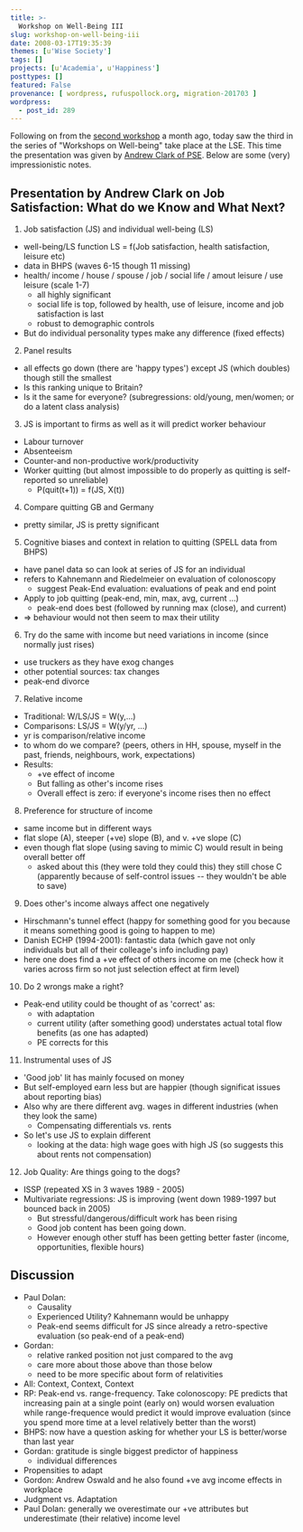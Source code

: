 ```yaml
---
title: >-
  Workshop on Well-Being III
slug: workshop-on-well-being-iii
date: 2008-03-17T19:35:39
themes: [u'Wise Society']
tags: []
projects: [u'Academia', u'Happiness']
posttypes: []
featured: False
provenance: [ wordpress, rufuspollock.org, migration-201703 ]
wordpress:
  - post_id: 289
---
```


Following on from the [second workshop](http://www.rufuspollock.org/2008/02/25/workshop-on-well-being-ii/) a month ago, today saw the third in the series of "Workshops on Well-being" take place at the LSE. This time the presentation was given by [Andrew Clark of PSE](http://www.pse.ens.fr/clark/). Below are some (very) impressionistic notes.

## Presentation by Andrew Clark on Job Satisfaction: What do we Know and What Next?

1. Job satisfaction (JS) and individual well-being (LS)
  * well-being/LS function LS = f(Job satisfaction, health satisfaction, leisure etc)
  * data in BHPS (waves 6-15 though 11 missing)
  * health/ income / house / spouse / job / social life / amout leisure / use leisure (scale 1-7)
    * all highly significant
    * social life is top, followed by health, use of leisure, income and job satisfaction is last
    * robust to demographic controls
  * But do individual personality types make any difference (fixed effects)

2. Panel results
  * all effects go down (there are 'happy types') except JS (which doubles) though still the smallest
  * Is this ranking unique to Britain?
  * Is it the same for everyone? (subregressions: old/young, men/women; or do a latent class analysis)

3. JS is important to firms as well as it will predict worker behaviour
  * Labour turnover
  * Absenteeism
  * Counter-and non-productive work/productivity
  * Worker quitting (but almost impossible to do properly as quitting is self-reported so unreliable)
    * P(quit(t+1)) = f(JS, X(t))

4. Compare quitting GB and Germany
  * pretty similar, JS is pretty significant

5. Cognitive biases and context in relation to quitting (SPELL data from BHPS)
  * have panel data so can look at series of JS for an individual
  * refers to Kahnemann and Riedelmeier on evaluation of colonoscopy 
    * suggest Peak-End evaluation: evaluations of peak and end point
  * Apply to job quitting (peak-end, min, max, avg, current ...)
    * peak-end does best (followed by running max (close), and current)
  * => behaviour would not then seem to max their utility

6. Try do the same with income but need variations in income (since normally just rises)
  * use truckers as they have exog changes
  * other potential sources: tax changes
  * peak-end divorce

7. Relative income
  * Traditional: W/LS/JS = W(y,...)
  * Comparisons: LS/JS = W(y/yr, ...)
  * yr is comparison/relative income
  * to whom do we compare? (peers, others in HH, spouse, myself in the past, friends, neighbours, work, expectations)
  * Results:
    * +ve effect of income
    * But falling as other's income rises
    * Overall effect is zero: if everyone's income rises then no effect

8. Preference for structure of income
  * same income but in different ways
  * flat slope (A), steeper (+ve) slope (B), and v. +ve slope (C)
  * even though flat slope (using saving to mimic C) would result in being overall better off
    * asked about this (they were told they could this) they still chose C (apparently because of self-control issues -- they wouldn't be able to save)

9. Does other's income always affect one negatively
  * Hirschmann's tunnel effect (happy for something good for you because it means something good is going to happen to me)
  * Danish ECHP (1994-2001): fantastic data (which gave not only individuals but all of their colleage's info including pay)
  * here one does find a +ve effect of others income on me (check how it varies across firm so not just selection effect at firm level) 

10. Do 2 wrongs make a right?
  * Peak-end utility could be thought of as 'correct' as:
    * with adaptation
    * current utility (after something good) understates actual total flow benefits (as one has adapted)
    * PE corrects for this

11. Instrumental uses of JS
  * 'Good job' lit has mainly focused on money
  * But self-employed earn less but are happier (though significat issues about reporting bias)
  * Also why are there different avg. wages in different industries (when they look the same)
    * Compensating differentials vs. rents
  * So let's use JS to explain different 
    * looking at the data: high wage goes with high JS (so suggests this about rents not compensation)

12. Job Quality: Are things going to the dogs?
  * ISSP (repeated XS in 3 waves 1989 - 2005)
  * Multivariate regressions: JS is improving (went down 1989-1997 but bounced back in 2005)  
    * But stressful/dangerous/difficult work has been rising
    * Good job content has been going down.
    * However enough other stuff has been getting better faster (income, opportunities, flexible hours)


## Discussion

  * Paul Dolan:
    * Causality
    * Experienced Utility? Kahnemann would be unhappy
    * Peak-end seems difficult for JS since already a retro-spective evaluation (so peak-end of a peak-end)
  * Gordan:
    * relative ranked position not just compared to the avg
    * care more about those above than those below
    * need to be more specific about form of relativities
  * All: Context, Context, Context
  * RP: Peak-end vs. range-frequency. Take colonoscopy: PE predicts that increasing pain at a single point (early on) would worsen evaluation while range-frequence would predict it would improve evaluation (since you spend more time at a level relatively better than the worst)
  * BHPS: now have a question asking for whether your LS is better/worse than last year
  * Gordan: gratitude is single biggest predictor of happiness
    * individual differences
  * Propensities to adapt
  * Gordon: Andrew Oswald and he also found +ve avg income effects in workplace
  * Judgment vs. Adaptation
  * Paul Dolan: generally we overestimate our +ve attributes but underestimate (their relative) income level 



